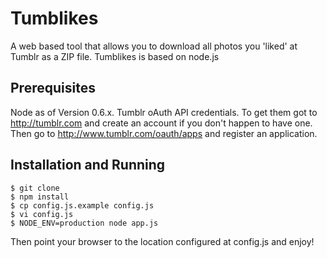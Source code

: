 
Tumblikes
========

A web based tool that allows you to download all photos you 'liked' at
Tumblr as a ZIP file. Tumblikes is based on node.js

Prerequisites
-----------

Node as of Version 0.6.x.
Tumblr oAuth API credentials. To get them got to http://tumblr.com and
create an account if you don't happen to have one. Then go to
http://www.tumblr.com/oauth/apps and register an application.

Installation and Running
---------------------

    $ git clone
    $ npm install
    $ cp config.js.example config.js
    $ vi config.js
    $ NODE_ENV=production node app.js

Then point your browser to the location configured at config.js and enjoy!

